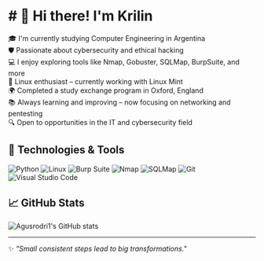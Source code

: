 # # 👋 Hi there! I'm Krilin

🎓 I'm currently studying Computer Engineering in Argentina  
🛡️ Passionate about cybersecurity and ethical hacking  
💻 I enjoy exploring tools like Nmap, Gobuster, SQLMap, BurpSuite, and more  
🐧 Linux enthusiast – currently working with Linux Mint  
🌍 Completed a study exchange program in Oxford, England  
📚 Always learning and improving – now focusing on networking and pentesting  
🔍 Open to opportunities in the IT and cybersecurity field

## 🧰 Technologies & Tools

![Python](https://img.shields.io/badge/Python-3776AB?style=for-the-badge&logo=python&logoColor=white)
![Linux](https://img.shields.io/badge/Linux-FCC624?style=for-the-badge&logo=linux&logoColor=black)
![Burp Suite](https://img.shields.io/badge/Burp_Suite-FF6600?style=for-the-badge&logo=burpsuite&logoColor=white)
![Nmap](https://img.shields.io/badge/Nmap-218FBD?style=for-the-badge&logo=nmap&logoColor=white)
![SQLMap](https://img.shields.io/badge/SQLMap-CC0000?style=for-the-badge&logo=databricks&logoColor=white)
![Git](https://img.shields.io/badge/Git-F05032?style=for-the-badge&logo=git&logoColor=white)
![Visual Studio Code](https://img.shields.io/badge/VS_Code-007ACC?style=for-the-badge&logo=visualstudiocode&logoColor=white)

## 📈 GitHub Stats

![Agusrodri1's GitHub stats](https://github-readme-stats.vercel.app/api?username=agusrodri1&show_icons=true&theme=radical)

---

✨ *"Small consistent steps lead to big transformations."*
